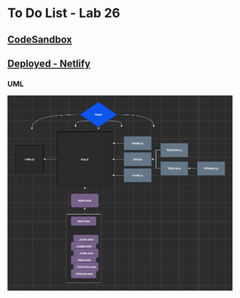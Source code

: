 # To Do List - Lab 26

## [CodeSandbox](https://codesandbox.io/s/github/claytonjones-401n16/lab-26)

## [Deployed - Netlify](https://kind-kepler-860f5e.netlify.app/)

### UML
![UML](./public/assets/UML.png)